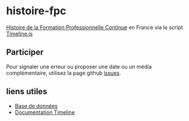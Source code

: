 # histoire-fpc

[Histoire de la Formation Professionnelle Continue](http://stephma.net/histoire-fpc/) en France via le script [Timeline.js](https://timeline.knightlab.com)

## Participer

Pour signaler une erreur ou proposer une date ou un média complémentaire, utilisez la page github [issues](https://github.com/stephmnt/histoire-fpc/issues/new). 

## liens utiles

* [Base de données](https://docs.google.com/spreadsheets/d/1zdSAJm6HUi5tXFETzZWkIXFDx-oEi8O8R345d-qHQAc/edit#gid=0)
* [Documentation Timeline](https://timeline.knightlab.com/docs/index.html)
